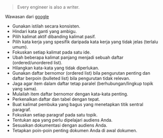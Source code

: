 
> Every engineer is also a writer.

Wawasan dari [google](https://developers.google.com/tech-writing)

- Gunakan istilah secara konsisten.
- Hindari kata ganti yang ambigu.
- Pilih kalimat aktif dibanding kalimat pasif.
- Pilih kata kerja yang spesifik daripada kata kerja yang tidak jelas (terlalu umum).
- Fokuskan setiap kalimat pada satu ide.
- Ubah beberapa kalimat panjang menjadi sebuah daftar (ordered/unordered list).
- Hilangkan kata-kata yang tidak diperlukan.
- Gunakan daftar bernomor (ordered list) bila pengurutan penting dan daftar berpoin (bulleted list) bila pengurutan tidak relevan.
- Jaga agar item dalam daftar tetap paralel (berhubungan/lingkup topik yang sama).
- Mulailah item daftar bernomor dengan kata-kata penting.
- Perkenalkan daftar dan tabel dengan tepat.
- Buat kalimat pembuka yang bagus yang menetapkan titik sentral paragraf.
- Fokuskan setiap paragraf pada satu topik.
- Tentukan apa yang perlu dipelajari audiens Anda.
- Sesuaikan dokumentasi dengan audiens Anda.
- Tetapkan poin-poin penting dokumen Anda di awal dokumen.

